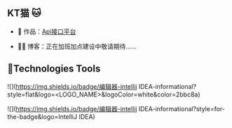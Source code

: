 ## KT猫 🐱


- 🏡 作品：<a href="https://github.com/liyupi/code-nav" target="_blank">Api接口平台</a>

- 👨‍💻 博客：正在加班加点建设中敬请期待......

## 🔧Technologies Tools
![](https://img.shields.io/badge/编辑器-intellij IDEA-informational?style=flat&logo=<LOGO_NAME>&logoColor=white&color=2bbc8a)


![](https://img.shields.io/badge/编辑器-intellij IDEA-informational?style=for-the-badge&logo=IntelliJ IDEA)
                                                                              

